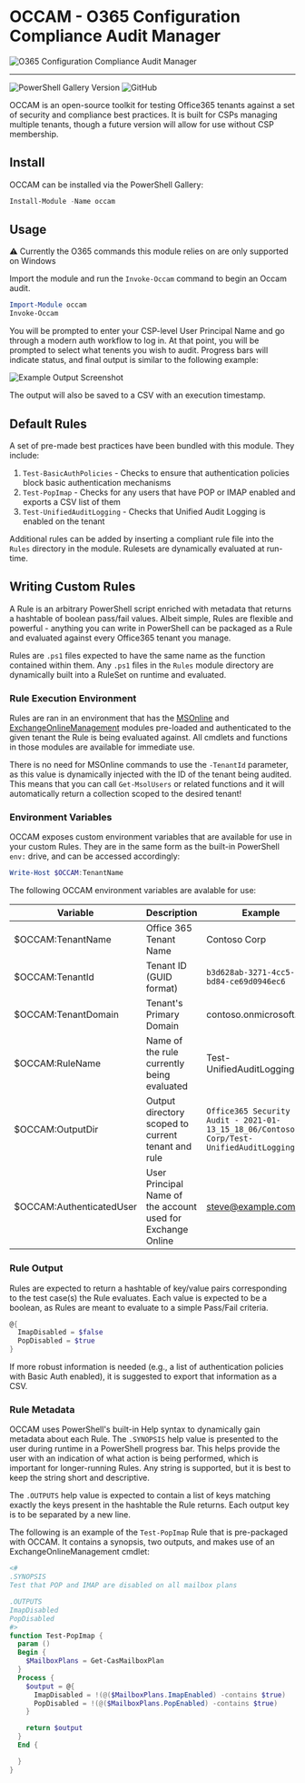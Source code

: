 # OCCAM - O365 Configuration Compliance Audit Manager

![O365 Configuration Compliance Audit Manager](logo.png)

----

![PowerShell Gallery Version](https://img.shields.io/powershellgallery/v/occam?color=%237f4bae) ![GitHub](https://img.shields.io/github/license/pliancy/occam)

OCCAM is an open-source toolkit for testing Office365 tenants against a set of security and compliance best practices. It is built for CSPs managing multiple tenants, though a future version will allow for use without CSP membership.

## Install

OCCAM can be installed via the PowerShell Gallery:

```ps1
Install-Module -Name occam
```

## Usage

:warning: Currently the O365 commands this module relies on are only supported on Windows

Import the module and run the `Invoke-Occam` command to begin an Occam audit.

```ps1
Import-Module occam
Invoke-Occam
```

You will be prompted to enter your CSP-level User Principal Name and go through a modern auth workflow to log in. At that point, you will be prompted to select what tenents you wish to audit. Progress bars will indicate status, and final output is similar to the following example:

![Example Output Screenshot](example.png)

The output will also be saved to a CSV with an execution timestamp.

## Default Rules

A set of pre-made best practices have been bundled with this module. They include:

1. `Test-BasicAuthPolicies` - Checks to ensure that authentication policies block basic authentication mechanisms
2. `Test-PopImap` - Checks for any users that have POP or IMAP enabled and exports a CSV list of them
3. `Test-UnifiedAuditLogging` - Checks that Unified Audit Logging is enabled on the tenant

Additional rules can be added by inserting a compliant rule file into the `Rules` directory in the module. Rulesets are dynamically evaluated at run-time.

## Writing Custom Rules

A Rule is an arbitrary PowerShell script enriched with metadata that returns a hashtable of boolean pass/fail values. Albeit simple, Rules are flexible and powerful - anything you can write in PowerShell can be packaged as a Rule and evaluated against every Office365 tenant you manage.

Rules are `.ps1` files expected to have the same name as the function contained within them. Any `.ps1` files in the `Rules` module directory are dynamically built into a RuleSet on runtime and evaluated.

### Rule Execution Environment

Rules are ran in an environment that has the [MSOnline](https://docs.microsoft.com/en-us/powershell/module/msonline/) and [ExchangeOnlineManagement](https://docs.microsoft.com/en-us/powershell/exchange/exchange-online-powershell-v2) modules pre-loaded and authenticated to the given tenant the Rule is being evaluated against. All cmdlets and functions in those modules are available for immediate use.

There is no need for MSOnline commands to use the `-TenantId` parameter, as this value is dynamically injected with the ID of the tenant being audited. This means that you can call `Get-MsolUsers` or related functions and it will automatically return a collection scoped to the desired tenant!

### Environment Variables

OCCAM exposes custom environment variables that are available for use in your custom Rules. They are in the same form as the built-in PowerShell `env:` drive, and can be accessed accordingly:

```ps1
Write-Host $OCCAM:TenantName
```

The following OCCAM environment variables are avalable for use:

| Variable                 | Description                                                 | Example                                                                                      |
|--------------------------|-------------------------------------------------------------|----------------------------------------------------------------------------------------------|
| $OCCAM:TenantName        | Office 365 Tenant Name                                      | Contoso Corp                                                                                 |
| $OCCAM:TenantId          | Tenant ID (GUID format)                                     | `b3d628ab-3271-4cc5-bd84-ce69d0946ec6`                                                         |
| $OCCAM:TenantDomain      | Tenant's Primary Domain                                     | contoso.onmicrosoft.com                                                                      |
| $OCCAM:RuleName          | Name of the rule currently being evaluated                  | Test-UnifiedAuditLogging                                                                     |
| $OCCAM:OutputDir         | Output directory scoped to current tenant and rule          | `Office365 Security Audit - 2021-01-13_15_18_06/Contoso Corp/Test-UnifiedAuditLogging` |
| $OCCAM:AuthenticatedUser | User Principal Name of the account used for Exchange Online | steve@example.com                                                                            |

### Rule Output

Rules are expected to return a hashtable of key/value pairs corresponding to the test case(s) the Rule evaluates. Each value is expected to be a boolean, as Rules are meant to evaluate to a simple Pass/Fail criteria.

```ps1
@{
  ImapDisabled = $false
  PopDisabled = $true
}
```

 If more robust information is needed (e.g., a list of authentication policies with Basic Auth enabled), it is suggested to export that information as a CSV.

### Rule Metadata

OCCAM uses PowerShell's built-in Help syntax to dynamically gain metadata about each Rule. The `.SYNOPSIS` help value is presented to the user during runtime in a PowerShell progress bar. This helps provide the user with an indication of what action is being performed, which is important for longer-running Rules. Any string is supported, but it is best to keep the string short and descriptive.

The `.OUTPUTS` help value is expected to contain a list of keys matching exactly the keys present in the hashtable the Rule returns. Each output key is to be separated by a new line.

The following is an example of the `Test-PopImap` Rule that is pre-packaged with OCCAM. It contains a synopsis, two outputs, and makes use of an ExchangeOnlineManagement cmdlet:

```ps1
<#
.SYNOPSIS
Test that POP and IMAP are disabled on all mailbox plans

.OUTPUTS
ImapDisabled
PopDisabled
#>
function Test-PopImap {
  param ()
  Begin {
    $MailboxPlans = Get-CasMailboxPlan
  }
  Process {
    $output = @{
      ImapDisabled = !(@($MailboxPlans.ImapEnabled) -contains $true)
      PopDisabled = !(@($MailboxPlans.PopEnabled) -contains $true)
    }

    return $output
  }
  End {

  }
}
```

